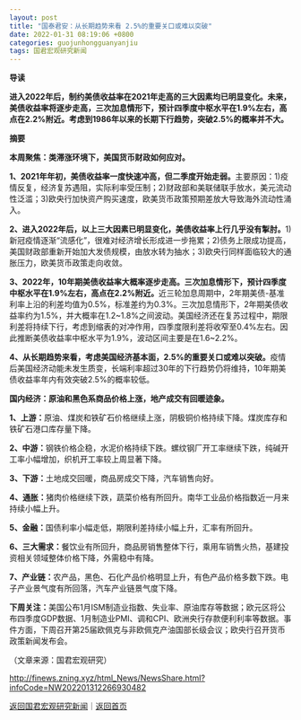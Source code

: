 ```yaml
---
layout: post
title: "国泰君安：从长期趋势来看 2.5%的重要关口或难以突破"
date: 2022-01-31 08:19:06 +0800
categories: guojunhongguanyanjiu
tags: 国君宏观研究新闻
---
```

<p><strong>导读</strong></p><p><strong>进入2022年后，制约美债收益率在2021年走高的三大因素均已明显变化。未来，美债收益率将逐步走高，三次加息情形下，预计四季度中枢水平在1.9%左右，高点在2.2%附近。考虑到1986年以来的长期下行趋势，突破2.5%的概率并不大。</strong></p><p><strong>摘要</strong></p><p><strong>本周聚焦：类滞涨环境下，美国货币财政如何应对。</strong></p><p><strong>1、2021年年初，美债收益率一度快速冲高，但二季度开始走弱。</strong>主要原因：1)疫情反复，经济复苏遇阻，实际利率受压制；2)财政部和美联储联手放水，美元流动性泛滥；3)欧央行加快资产购买速度，欧美货币政策预期差放大导致海外流动性涌入。</p><p><strong>2、进入2022年后，以上三大因素已明显变化，美债收益率上行几乎没有掣肘。</strong>1)新冠疫情逐渐“流感化”，很难对经济增长形成进一步拖累；2)债务上限成功提高，美国财政部重新开始加大发债规模，由放水转为抽水；3)欧央行同样面临较大的通胀压力，欧美货币政策走向收敛。</p><p><strong>3、2022年，10年期美债收益率大概率逐步走高。三次加息情形下，预计四季度中枢水平在1.9%左右，高点在2.2%附近。</strong>近三轮加息周期中，2年期美债-基准利率上沿的利差均值为0.5%，标准差约为0.3%。三次加息情形下，2年期美债收益率约为1.5%，并大概率在1.2~1.8%之间波动。美国经济还在复苏过程中，期限利差将持续下行，考虑到缩表的对冲作用，四季度限利差将收窄至0.4%左右。因此推断美债收益率中枢水平为1.9%，波动区间主要是在1.6~2.2%。</p><p><strong>4、从长期趋势来看，考虑美国经济基本面，2.5%的重要关口或难以突破。</strong>疫情后美国经济动能未发生质变，长端利率超过30年的下行趋势仍将维持，10年期美债收益率年内有效突破2.5%的概率较低。</p><p><strong>国内经济：原油和黑色系商品价格上涨，地产成交有回暖迹象。</strong></p><p><strong>1、上游：</strong>原油、煤炭和铁矿石价格继续上涨，阴极铜价格持续下降。煤炭库存和铁矿石港口库存量下降。</p><p><strong>2、中游：</strong>钢铁价格企稳，水泥价格持续下跌。螺纹钢厂开工率继续下跌，纯碱开工率小幅增加，织机开工率较上周显著下降。</p><p><strong>3、下游：</strong>土地成交回暖，商品房成交下降，汽车销售向好。</p><p><strong>4、通胀：</strong>猪肉价格继续下跌，蔬菜价格有所回升。南华工业品价格指数近一月来持续小幅上升。</p><p><strong>5、金融：</strong>国债利率小幅走低，期限利差持续小幅上升，汇率有所回升。</p><p><strong>6、三大需求：</strong>餐饮业有所回升，商品房销售整体下行，乘用车销售火热，基建投资相关领域整体价格下降，外需稳中有降。</p><p><strong>7、产业链：</strong>农产品，黑色、石化产品价格明显上升，有色产品价格多数下跌。电子产业景气度有所回落，汽车产业链景气度下降。</p><p><strong>下周关注：</strong>美国公布1月ISM制造业指数、失业率、原油库存等数据；欧元区将公布四季度GDP数据、1月制造业PMI、调和CPI、欧洲央行存款便利利率等数据。事件方面，下周召开第25届欧佩克与非欧佩克产油国部长级会议；欧央行召开货币政策新闻发布会。</p><p class="em_media">（文章来源：国君宏观研究）</p>

<http://finews.zning.xyz/html_News/NewsShare.html?infoCode=NW202201312266930482>

[返回国君宏观研究新闻](//finews.withounder.com/category/guojunhongguanyanjiu.html)｜[返回首页](//finews.withounder.com/)